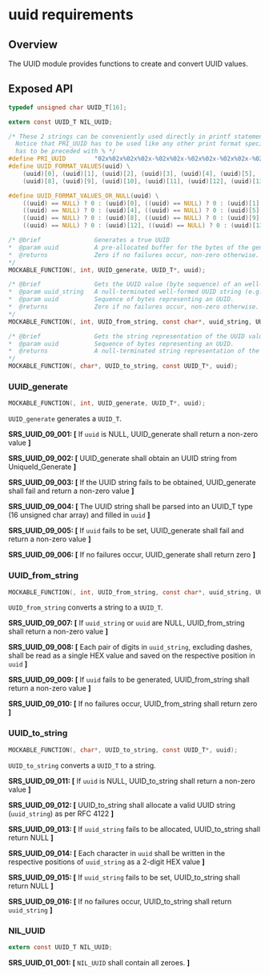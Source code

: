 uuid requirements
=================

## Overview
The UUID module provides functions to create and convert UUID values.

## Exposed API
```c
typedef unsigned char UUID_T[16];

extern const UUID_T NIL_UUID;

/* These 2 strings can be conveniently used directly in printf statements
  Notice that PRI_UUID has to be used like any other print format specifier, meaning it
  has to be preceded with % */
#define PRI_UUID        "02x%02x%02x%02x-%02x%02x-%02x%02x-%02x%02x-%02x%02x%02x%02x%02x%02x"
#define UUID_FORMAT_VALUES(uuid) \
    (uuid)[0], (uuid)[1], (uuid)[2], (uuid)[3], (uuid)[4], (uuid)[5], (uuid)[6], (uuid)[7], \
    (uuid)[8], (uuid)[9], (uuid)[10], (uuid)[11], (uuid)[12], (uuid)[13], (uuid)[14], (uuid)[15]

#define UUID_FORMAT_VALUES_OR_NULL(uuid) \
    ((uuid) == NULL) ? 0 : (uuid)[0], ((uuid) == NULL) ? 0 : (uuid)[1], ((uuid) == NULL) ? 0 : (uuid)[2], ((uuid) == NULL) ? 0 : (uuid)[3], \
    ((uuid) == NULL) ? 0 : (uuid)[4], ((uuid) == NULL) ? 0 : (uuid)[5], ((uuid) == NULL) ? 0 : (uuid)[6], ((uuid) == NULL) ? 0 : (uuid)[7], \
    ((uuid) == NULL) ? 0 : (uuid)[8], ((uuid) == NULL) ? 0 : (uuid)[9], ((uuid) == NULL) ? 0 : (uuid)[10], ((uuid) == NULL) ? 0 : (uuid)[11], \
    ((uuid) == NULL) ? 0 : (uuid)[12], ((uuid) == NULL) ? 0 : (uuid)[13], ((uuid) == NULL) ? 0 : (uuid)[14], ((uuid) == NULL) ? 0 : (uuid)[15] \

/* @brief               Generates a true UUID
*  @param uuid          A pre-allocated buffer for the bytes of the generated UUID
*  @returns             Zero if no failures occur, non-zero otherwise.
*/
MOCKABLE_FUNCTION(, int, UUID_generate, UUID_T*, uuid);

/* @brief               Gets the UUID value (byte sequence) of an well-formed UUID string.
*  @param uuid_string   A null-terminated well-formed UUID string (e.g., "7f907d75-5e13-44cf-a1a3-19a01a2b4528").
*  @param uuid          Sequence of bytes representing an UUID.
*  @returns             Zero if no failures occur, non-zero otherwise.
*/
MOCKABLE_FUNCTION(, int, UUID_from_string, const char*, uuid_string, UUID_T*, uuid);

/* @brief               Gets the string representation of the UUID value.
*  @param uuid          Sequence of bytes representing an UUID.
*  @returns             A null-terminated string representation of the UUID value provided (e.g., "7f907d75-5e13-44cf-a1a3-19a01a2b4528").
*/
MOCKABLE_FUNCTION(, char*, UUID_to_string, const UUID_T*, uuid);
```

###  UUID_generate

```c
MOCKABLE_FUNCTION(, int, UUID_generate, UUID_T*, uuid);
```

`UUID_generate` generates a `UUID_T`.

**SRS_UUID_09_001: [** If `uuid` is NULL, UUID_generate shall return a non-zero value **]**

**SRS_UUID_09_002: [** UUID_generate shall obtain an UUID string from UniqueId_Generate **]**

**SRS_UUID_09_003: [** If the UUID string fails to be obtained, UUID_generate shall fail and return a non-zero value **]**

**SRS_UUID_09_004: [** The UUID string shall be parsed into an UUID_T type (16 unsigned char array) and filled in `uuid` **]**  

**SRS_UUID_09_005: [** If `uuid` fails to be set, UUID_generate shall fail and return a non-zero value **]**

**SRS_UUID_09_006: [** If no failures occur, UUID_generate shall return zero **]**


###  UUID_from_string

```c
MOCKABLE_FUNCTION(, int, UUID_from_string, const char*, uuid_string, UUID_T*, uuid);
```

`UUID_from_string` converts a string to a `UUID_T`.

**SRS_UUID_09_007: [** If `uuid_string` or `uuid` are NULL, UUID_from_string shall return a non-zero value **]**

**SRS_UUID_09_008: [** Each pair of digits in `uuid_string`, excluding dashes, shall be read as a single HEX value and saved on the respective position in `uuid` **]**  

**SRS_UUID_09_009: [** If `uuid` fails to be generated, UUID_from_string shall return a non-zero value **]**

**SRS_UUID_09_010: [** If no failures occur, UUID_from_string shall return zero **]**


###  UUID_to_string

```c
MOCKABLE_FUNCTION(, char*, UUID_to_string, const UUID_T*, uuid);
```

`UUID_to_string` converts a `UUID_T` to a string.

**SRS_UUID_09_011: [** If `uuid` is NULL, UUID_to_string shall return a non-zero value **]**  

**SRS_UUID_09_012: [** UUID_to_string shall allocate a valid UUID string (`uuid_string`) as per RFC 4122 **]**  

**SRS_UUID_09_013: [** If `uuid_string` fails to be allocated, UUID_to_string shall return NULL **]**  

**SRS_UUID_09_014: [** Each character in `uuid` shall be written in the respective positions of `uuid_string` as a 2-digit HEX value **]**  

**SRS_UUID_09_015: [** If `uuid_string` fails to be set, UUID_to_string shall return NULL **]**  

**SRS_UUID_09_016: [** If no failures occur, UUID_to_string shall return `uuid_string` **]**  

### NIL_UUID

```c
extern const UUID_T NIL_UUID;
```

**SRS_UUID_01_001: [** `NIL_UUID` shall contain all zeroes. **]**

